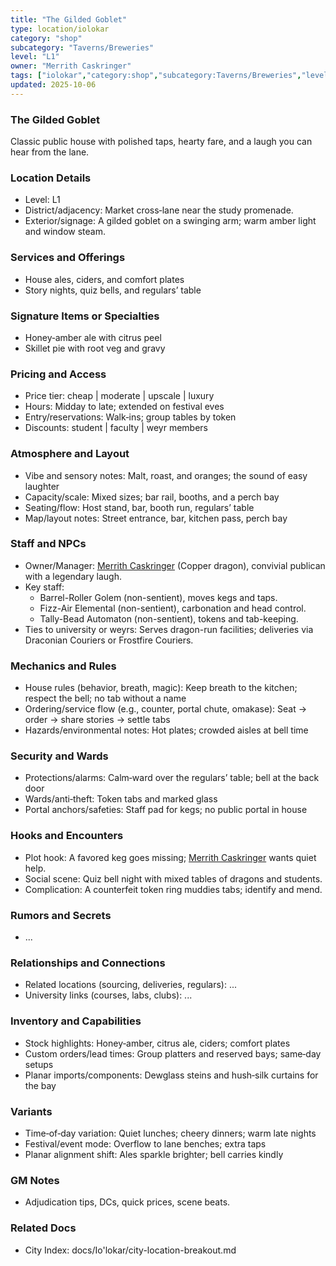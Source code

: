 ```yaml
---
title: "The Gilded Goblet"
type: location/iolokar
category: "shop"
subcategory: "Taverns/Breweries"
level: "L1"
owner: "Merrith Caskringer"
tags: ["iolokar","category:shop","subcategory:Taverns/Breweries","level:L1"]
updated: 2025-10-06
---
```

### The Gilded Goblet

Classic public house with polished taps, hearty fare, and a laugh you can hear from the lane.

### Location Details

- Level: L1
- District/adjacency: Market cross‑lane near the study promenade.
- Exterior/signage: A gilded goblet on a swinging arm; warm amber light and window steam.

### Services and Offerings

- House ales, ciders, and comfort plates
- Story nights, quiz bells, and regulars’ table

### Signature Items or Specialties

- Honey‑amber ale with citrus peel
- Skillet pie with root veg and gravy

### Pricing and Access

- Price tier: cheap | moderate | upscale | luxury
- Hours: Midday to late; extended on festival eves
- Entry/reservations: Walk‑ins; group tables by token
- Discounts: student | faculty | weyr members

### Atmosphere and Layout

- Vibe and sensory notes: Malt, roast, and oranges; the sound of easy laughter
- Capacity/scale: Mixed sizes; bar rail, booths, and a perch bay
- Seating/flow: Host stand, bar, booth run, regulars’ table
- Map/layout notes: Street entrance, bar, kitchen pass, perch bay

### Staff and NPCs

- Owner/Manager: [Merrith Caskringer](../People/merrith-caskringer.md) (Copper dragon), convivial publican with a legendary laugh.
- Key staff:
  - Barrel-Roller Golem (non-sentient), moves kegs and taps.
  - Fizz-Air Elemental (non-sentient), carbonation and head control.
  - Tally-Bead Automaton (non-sentient), tokens and tab-keeping.
- Ties to university or weyrs: Serves dragon-run facilities; deliveries via Draconian Couriers or Frostfire Couriers.

### Mechanics and Rules

- House rules (behavior, breath, magic): Keep breath to the kitchen; respect the bell; no tab without a name
- Ordering/service flow (e.g., counter, portal chute, omakase): Seat → order → share stories → settle tabs
- Hazards/environmental notes: Hot plates; crowded aisles at bell time

### Security and Wards

- Protections/alarms: Calm‑ward over the regulars’ table; bell at the back door
- Wards/anti‑theft: Token tabs and marked glass
- Portal anchors/safeties: Staff pad for kegs; no public portal in house

### Hooks and Encounters

- Plot hook: A favored keg goes missing; [Merrith Caskringer](../People/merrith-caskringer.md) wants quiet help.
- Social scene: Quiz bell night with mixed tables of dragons and students.
- Complication: A counterfeit token ring muddies tabs; identify and mend.

### Rumors and Secrets

- ...

### Relationships and Connections

- Related locations (sourcing, deliveries, regulars): ...
- University links (courses, labs, clubs): ...

### Inventory and Capabilities

- Stock highlights: Honey‑amber, citrus ale, ciders; comfort plates
- Custom orders/lead times: Group platters and reserved bays; same‑day setups
- Planar imports/components: Dewglass steins and hush‑silk curtains for the bay

### Variants

- Time‑of‑day variation: Quiet lunches; cheery dinners; warm late nights
- Festival/event mode: Overflow to lane benches; extra taps
- Planar alignment shift: Ales sparkle brighter; bell carries kindly

### GM Notes

- Adjudication tips, DCs, quick prices, scene beats.

### Related Docs

- City Index: docs/Io'lokar/city-location-breakout.md
